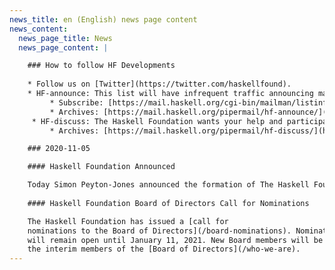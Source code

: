 ```yaml
---
news_title: en (English) news page content
news_content:
  news_page_title: News
  news_page_content: |

    ### How to follow HF Developments
    
    * Follow us on [Twitter](https://twitter.com/haskellfound).
    * HF-announce: This list will have infrequent traffic announcing major news from the Haskell Foundation. It is expected that all messages will come from HF or its designees. 
         * Subscribe: [https://mail.haskell.org/cgi-bin/mailman/listinfo/hf-announce](https://mail.haskell.org/cgi-bin/mailman/listinfo/hf-announce)
         * Archives: [https://mail.haskell.org/pipermail/hf-announce/](https://mail.haskell.org/pipermail/hf-announce/).
     * HF-discuss: The Haskell Foundation wants your help and participation, and joining this list is a great way to start. All participation is expected to conform to the [Guidelines for Respectful Communication](/guidelines-for-respectful-communication).          * Subscribe: [https://mail.haskell.org/cgi-bin/mailman/listinfo/hf-discuss](https://mail.haskell.org/cgi-bin/mailman/listinfo/hf-discuss)
         * Archives: [https://mail.haskell.org/pipermail/hf-discuss/](https://mail.haskell.org/pipermail/hf-discuss/).

    ### 2020-11-05

    #### Haskell Foundation Announced

    Today Simon Peyton-Jones announced the formation of The Haskell Foundation, a non-profit organization focused on increasing adoption of the Haskell programming language. Watcht the announcemnt [here](https://youtu.be/MEmRarBL9kw).
    
    #### Haskell Foundation Board of Directors Call for Nominations

    The Haskell Foundation has issued a [call for
    nominations to the Board of Directors](/board-nominations). Nominations
    will remain open until January 11, 2021. New Board members will be selected by
    the interim members of the [Board of Directors](/who-we-are).
---
```

